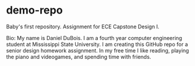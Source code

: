 # demo-repo
Baby's first repository. Assignment for ECE Capstone Design I.

Bio:
My name is Daniel DuBois. I am a fourth year computer engineering student at Mississippi State University. I am creating this GitHub repo for a senior design homework assignment. In my free time I like reading, playing the piano and videogames, and spending time with friends.
